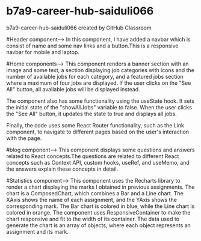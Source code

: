 # b7a9-career-hub-saiduli066
b7a9-career-hub-saiduli066 created by GitHub Classroom


#Header component-->
In this component, I have added a navbar which is consist of name and some nav links and a button.This is a responsive navbar for mobile and laptop.

#Home components-->
This component renders a banner section with an image and some text, a section displaying job categories with icons and the number of available jobs for each category, and a featured jobs section where a maximum of four jobs are displayed. If the user clicks on the "See All" button, all available jobs will be displayed instead.

The component also has some functionality using the useState hook. It sets the initial state of the "showAllJobs" variable to false. When the user clicks the "See All" button, it updates the state to true and displays all jobs.

Finally, the code uses some React Router functionality, such as the Link component, to navigate to different pages based on the user's interaction with the page.

#blog component-->
This component displays some questions and answers related to React concepts.The questions are related to different React concepts such as Context API, custom hooks, useRef, and useMemo, and the answers explain these concepts in detail.

#Statistics component-->
This component uses the Recharts library to render a chart displaying the marks I obtained in previous assignments. The chart is a ComposedChart, which combines a Bar and a Line chart. The XAxis shows the name of each assignment, and the YAxis shows the corresponding mark. The Bar chart is colored in blue, while the Line chart is colored in orange. The component uses ResponsiveContainer to make the chart responsive and fit to the width of its container. The data used to generate the chart is an array of objects, where each object represents an assignment and its mark.


#
